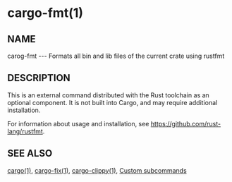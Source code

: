# cargo-fmt(1)

## NAME

carog-fmt --- Formats all bin and lib files of the current crate using rustfmt

## DESCRIPTION

This is an external command distributed with the Rust toolchain as an optional component.
It is not built into Cargo, and may require additional installation.

For information about usage and installation,
see <https://github.com/rust-lang/rustfmt>.

## SEE ALSO

[cargo(1)](cargo.md),
[cargo-fix(1)](cargo-fix.md),
[cargo-clippy(1)](cargo-clippy.md),
[Custom subcommands](../reference/external-tools.md#custom-subcommands)
